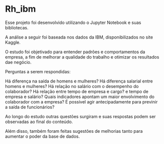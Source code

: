 # Rh_ibm

Esse projeto foi desenvolvido utilizando o Jupyter Notebook e suas bibliotecas. 

A análise a seguir foi baseada nos dados da IBM, disponibilizados no site Kaggle.

O estudo foi objetivado para entender padrões e comportamentos da empresa, a fim de melhorar a qualidade 
do trabalho e otimizar os resultados dae negócio.

Perguntas a serem respondidas:

Há diferença na saída de homens e mulheres?
Há diferença salarial entre homens e mulheres?
Há relação no salário com o desempenho do colaborador?
Há relação entre tempo de empresa e cargo? e tempo de empresa e salário?
Quais indicadores apontam um maior envolvimento do colaborador com a empresa?
É possível agir antecipadamente para previnir a saída de funcionários? 

Ao longo do estudo outras questões surgiram e suas respostas podem ser observadas ao final do conteúdo.

Além disso, também foram feitas sugestões de melhorias tanto para aumentar o poder da base de dados.
